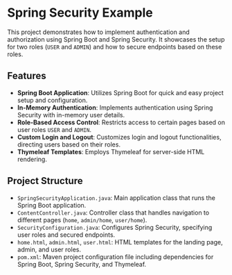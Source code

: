 # Spring Security Example

This project demonstrates how to implement authentication and authorization using Spring Boot and Spring Security. It showcases the setup for two roles (`USER` and `ADMIN`) and how to secure endpoints based on these roles.

## Features

- **Spring Boot Application**: Utilizes Spring Boot for quick and easy project setup and configuration.
- **In-Memory Authentication**: Implements authentication using Spring Security with in-memory user details.
- **Role-Based Access Control**: Restricts access to certain pages based on user roles `USER` and `ADMIN`.
- **Custom Login and Logout**: Customizes login and logout functionalities, directing users based on their roles.
- **Thymeleaf Templates**: Employs Thymeleaf for server-side HTML rendering.

## Project Structure

- `SpringSecurityApplication.java`: Main application class that runs the Spring Boot application.
- `ContentController.java`: Controller class that handles navigation to different pages (`home`, `admin/home`, `user/home`).
- `SecurityConfiguration.java`: Configures Spring Security, specifying user roles and secured endpoints.
- `home.html`, `admin.html`, `user.html`: HTML templates for the landing page, admin, and user roles.
- `pom.xml`: Maven project configuration file including dependencies for Spring Boot, Spring Security, and Thymeleaf.
